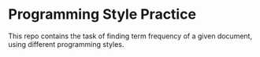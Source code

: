 # Programming Style Practice

This repo contains the task of finding term frequency of a given document, using different programming styles.